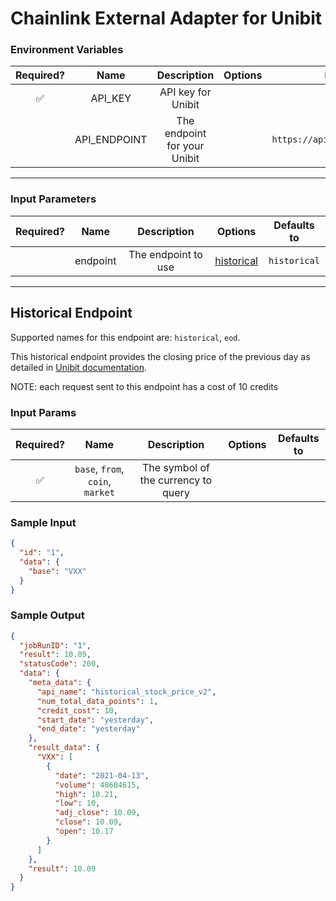 # Chainlink External Adapter for Unibit

### Environment Variables

| Required? |     Name     |         Description          | Options |            Defaults to            |
| :-------: | :----------: | :--------------------------: | :-----: | :-------------------------------: |
|    ✅     |   API_KEY    |      API key for Unibit      |         |                                   |
|           | API_ENDPOINT | The endpoint for your Unibit |         | `https://api.unibit.ai/v2/stock/` |

---

### Input Parameters

| Required? |   Name   |     Description     |              Options               | Defaults to  |
| :-------: | :------: | :-----------------: | :--------------------------------: | :----------: |
|           | endpoint | The endpoint to use | [historical](#Historical-Endpoint) | `historical` |

---

## Historical Endpoint

Supported names for this endpoint are: `historical`, `eod`.

This historical endpoint provides the closing price of the previous day as detailed in [Unibit documentation](https://unibit.ai/api/docs/V2.0/historical_stock_price).

NOTE: each request sent to this endpoint has a cost of 10 credits

### Input Params

| Required? |               Name               |             Description             | Options | Defaults to |
| :-------: | :------------------------------: | :---------------------------------: | :-----: | :---------: |
|    ✅     | `base`, `from`, `coin`, `market` | The symbol of the currency to query |         |             |

### Sample Input

```json
{
  "id": "1",
  "data": {
    "base": "VXX"
  }
}
```

### Sample Output

```json
{
  "jobRunID": "1",
  "result": 10.09,
  "statusCode": 200,
  "data": {
    "meta_data": {
      "api_name": "historical_stock_price_v2",
      "num_total_data_points": 1,
      "credit_cost": 10,
      "start_date": "yesterday",
      "end_date": "yesterday"
    },
    "result_data": {
      "VXX": [
        {
          "date": "2021-04-13",
          "volume": 48604615,
          "high": 10.21,
          "low": 10,
          "adj_close": 10.09,
          "close": 10.09,
          "open": 10.17
        }
      ]
    },
    "result": 10.09
  }
}
```
